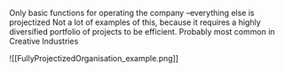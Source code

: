 Only basic functions for operating the company –everything else is projectized
Not a lot of examples of this, because it requires a highly diversified portfolio of projects to be efficient. Probably most common in Creative Industries

![[FullyProjectizedOrganisation_example.png]]